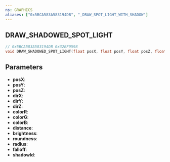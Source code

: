 ```yaml
---
ns: GRAPHICS
aliases: ["0x5BCA583A583194DB", "_DRAW_SPOT_LIGHT_WITH_SHADOW"]
---
```

## DRAW_SHADOWED_SPOT_LIGHT

```c
// 0x5BCA583A583194DB 0x32BF9598
void DRAW_SHADOWED_SPOT_LIGHT(float posX, float posY, float posZ, float dirX, float dirY, float dirZ, int colorR, int colorG, int colorB, float distance, float brightness, float roundness, float radius, float falloff, int shadowId);
```

## Parameters
* **posX**: 
* **posY**: 
* **posZ**: 
* **dirX**: 
* **dirY**: 
* **dirZ**: 
* **colorR**: 
* **colorG**: 
* **colorB**: 
* **distance**: 
* **brightness**: 
* **roundness**: 
* **radius**: 
* **falloff**: 
* **shadowId**: 

